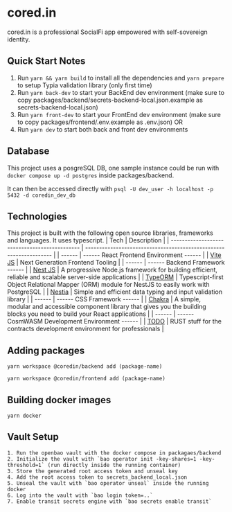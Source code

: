# cored.in

cored.in is a professional SocialFi app empowered with self-sovereign identity.

## Quick Start Notes

1.  Run `yarn && yarn build` to install all the dependencies and `yarn prepare` to setup Typia validation library (only first time)
2.  Run `yarn back-dev` to start your BackEnd dev environment (make sure to copy packages/backend/secrets-backend-local.json.example as secrets-backend-local.json)
3.  Run `yarn front-dev` to start your FrontEnd dev environment (make sure to copy packages/frontend/.env.example as .env.json)
OR
2. Run `yarn dev` to start both back and front dev environments

## Database
This project uses a posgreSQL DB, one sample instance could be run with `docker compose up -d postgres` inside packages/backend.

It can then be accessed directly with `psql -U dev_user -h localhost -p 5432 -d coredin_dev_db`

## Technologies

This project is built with the following open source libraries, frameworks and languages. It uses typescript.
| Tech | Description |
| --------------------------------------------- | ------------------------------------------------------------------ |
| ------ | ------ React Frontend Environment ------ |
| [Vite JS](https://vitejs.dev/) | Next Generation Frontend Tooling |
| ------ | ------ Backend Framework ------ |
| [Nest JS](https://nestjs.com/) | A progressive Node.js framework for building efficient, reliable and scalable server-side applications |
| [TypeORM](https://typeorm.io/) | Typescript-first Object Relational Mapper (ORM) module for NestJS to easily work with PostgreSQL |
| [Nestia](https://github.com/samchon/nestia) | Simple and efficient data typing and input validation library |
| ------ | ------ CSS Framework ------ |
| [Chakra](https://chakra-ui.com/) | A simple, modular and accessible component library that gives you the building blocks you need to build your React applications |
| ------ | ------ CosmWASM Development Environment ------ |
| [TODO]() | RUST stuff for the contracts development environment for professionals |

## Adding packages

```
yarn workspace @coredin/backend add (package-name)

yarn workspace @coredin/frontend add (package-name)
```

## Building docker images

```
yarn docker
```


## Vault Setup

```
1. Run the openbao vault with the docker compose in packagaes/backend
2. Initialize the vault with `bao operator init -key-shares=1 -key-threshold=1` (run directly inside the running container)
3. Store the generated root access token and unseal key
4. Add the root access token to secrets_backend_local.json
5. Unseal the vault with `bao operator unseal` inside the running docker
6. Log into the vault with `bao login token=..`
7. Enable transit secrets engine with `bao secrets enable transit`
```